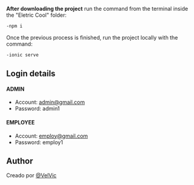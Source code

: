 **After downloading the project**
run the command from the terminal inside the "Eletric Cool" folder:
```bash
-npm i
```
Once the previous process is finished, run the project locally with the command:
```bash
-ionic serve
```
## Login details
#### **ADMIN**
- Account: admin@gmail.com
- Password: admin1
#### **EMPLOYEE**
- Account: employ@gmail.com
- Password: employ1

## Author

Creado por [@VelVic](https://github.com/VelVic)
